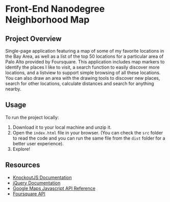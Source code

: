 # Front-End Nanodegree Neighborhood Map

## Project Overview
Single-page application featuring a map of some of my favorite locations in the Bay Area, as well as a list of the top 50 locations for a particular area of Palo Alto provided by Foursquare. This application includes map markers to identify the places I like to visit, a search function to easily discover more locations, and a listview to support simple browsing of all these locations. You can also draw an area with the drawing tools to discover new places, search for other locations, calculate distances and search for anything nearby.


## Usage
To run the project locally: 
1. Download it to your local machine and unzip it.
2. Open the `index.html` file in your browser. (You can check the `src` folder to read the code and you can run the same file from the `dist` folder for a better user experience).
3. Explore!

## Resources

* [KnockoutJS Documentation](http://knockoutjs.com/documentation/introduction.html)
* [jQuery Documentation](https://api.jquery.com/)
* [Google Maps Javascript API Reference](https://developers.google.com/maps/documentation/javascript/reference)
* [Foursquare API](https://developer.foursquare.com/)